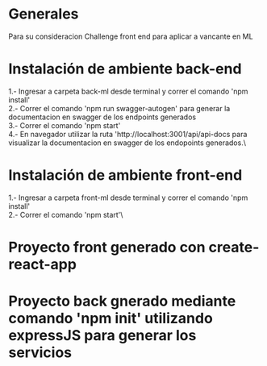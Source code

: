 # Generales

Para su consideracion
Challenge front end para aplicar a vancante en ML

# Instalación de ambiente back-end

1.- Ingresar a carpeta back-ml desde terminal y correr el comando 'npm install'\
2.- Correr el comando 'npm run swagger-autogen' para generar la documentacion en swagger de los endpoints generados\
3.- Correr el comando 'npm start'\
4.- En navegador utilizar la ruta 'http://localhost:3001/api/api-docs para visualizar la documentacion en swagger de los endopoints generados.\

# Instalación de ambiente front-end

1.- Ingresar a carpeta front-ml desde terminal y correr el comando 'npm install'\
2.- Correr el comando 'npm start'\


# Proyecto front generado con create-react-app
# Proyecto back gnerado mediante comando 'npm init' utilizando expressJS para generar los servicios

